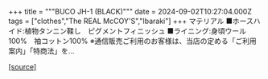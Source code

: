 +++
title = """BUCO JH-1 (BLACK)"""
date = 2024-09-02T10:27:04.000Z
tags = ["clothes","The REAL McCOY'S","Ibaraki"]
+++
マテリアル ■ホースハイド:植物タンニン鞣し　ピグメントフィニッシュ ■ライニング:身頃ウール100%　袖コットン100% ※通信販売ご利用のお客様は、当店の定める「ご利用案内」「特商法」を...

[[source]](https://the-realmccoys.ocnk.net/product/834)
